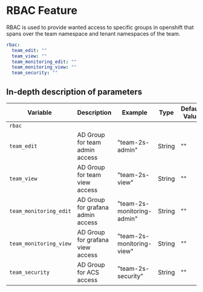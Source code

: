 # RBAC Feature

RBAC is used to provide wanted access to specific groups in openshift that spans over the team namespace and tenant namespaces of the team. 

```yaml
rbac:  
  team_edit: ""
  team_view: ""
  team_monitoring_edit: ""
  team_monitoring_view: ""
  team_security: ""
```

## In-depth description of parameters

| <div style="width:160px">**Variable**</div>               | **Description**                                                                                                     | **Example**                                | **Type**                  | **Default Value**  |
|---------------------------|---------------------------------------------------------------------------------------------------------------------|--------------------------------------------|---------------------------|------------|
| `rbac`              |                                                                                                                     |                                            |                           |
| `team_edit`                       | AD Group for team admin access                                | "team-2s-admin"                    | String                          | "" |
| `team_view`                       | AD Group for team view access                                 | "team-2s-view"                     | String                          | "" |
| `team_monitoring_edit`            | AD Group for grafana admin access                             | "team-2s-monitoring-admin"         | String                          | "" |
| `team_monitoring_view`            | AD Group for grafana view access                              | "team-2s-monitoring-view"          | String                          | "" |
| `team_security`                   | AD Group for ACS access                                       | "team-2s-security"                 | String                          | "" |